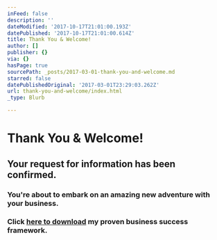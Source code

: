 ```yaml
---
inFeed: false
description: ''
dateModified: '2017-10-17T21:01:00.193Z'
datePublished: '2017-10-17T21:01:00.614Z'
title: Thank You & Welcome!
author: []
publisher: {}
via: {}
hasPage: true
sourcePath: _posts/2017-03-01-thank-you-and-welcome.md
starred: false
datePublishedOriginal: '2017-03-01T23:29:03.262Z'
url: thank-you-and-welcome/index.html
_type: Blurb

---
```

# Thank You & Welcome!

## Your request for information has been confirmed.

### You're about to embark on an amazing new adventure with your business.

### Click [here to download][0] my proven business success framework.

[0]: https://spideroak.com/browse/share/ALAW/FrameworkForGrowth/FrameworkForGrowth/ "Grow Your Business Framework"